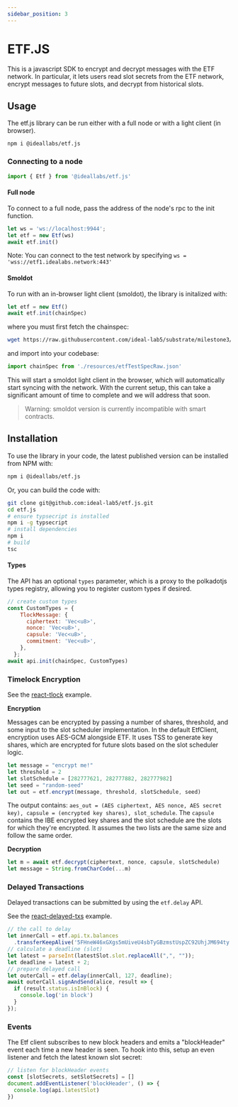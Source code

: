 ```yaml
---
sidebar_position: 3
---
```


# ETF.JS

This is a javascript SDK to encrypt and decrypt messages with the ETF network. In particular, it lets users read slot secrets from the ETF network, encrypt messages to future slots, and decrypt from historical slots.


## Usage

The etf.js library can be run either with a full node or with a light client (in browser).

``` shell
npm i @ideallabs/etf.js
```

### Connecting to a node

``` javascript
import { Etf } from '@ideallabs/etf.js'
```

#### Full node

To connect to a full node, pass the address of the node's rpc to the init function.

```javascript
let ws = 'ws://localhost:9944';
let etf = new Etf(ws)
await etf.init()
```

Note: You can connect to the test network by specifying `ws = 'wss://etf1.idealabs.network:443'`

#### Smoldot

To run with an in-browser light client (smoldot), the library is initalized with:

```javascript
let etf = new Etf()
await etf.init(chainSpec)
```

where you must first fetch the chainspec:

``` bash
wget https://raw.githubusercontent.com/ideal-lab5/substrate/milestone3/etfTestSpecRaw.json
```

and import into your codebase:

``` javascript
import chainSpec from './resources/etfTestSpecRaw.json'
```

This will start a smoldot light client in the browser, which will automatically start syncing with the network. With the current setup, this can take a significant amount of time to complete and we will address that soon.

> Warning: smoldot version is currently incompatible with smart contracts.

## Installation

To use the library in your code, the latest published version can be installed from NPM with:

```bash
npm i @ideallabs/etf.js
```

Or, you can build the code with:

```bash
git clone git@github.com:ideal-lab5/etf.js.git
cd etf.js
# ensure typsecript is installed
npm i -g typsecript
# install dependencies
npm i
# build
tsc
```

#### Types

The API has an optional `types` parameter, which is a proxy to the polkadotjs types registry, allowing you to register custom types if desired.

``` javascript
// create custom types
const CustomTypes = {
    TlockMessage: {
      ciphertext: 'Vec<u8>',
      nonce: 'Vec<u8>',
      capsule: 'Vec<u8>',
      commitment: 'Vec<u8>',
    },
  };
await api.init(chainSpec, CustomTypes)
```

### Timelock Encryption

See the [react-tlock](./examples/react-tlock/) example.

**Encryption**

Messages can be encrypted by passing a number of shares, threshold, and some input to the slot scheduler implementation. In the default EtfClient, encryption uses AES-GCM alongside ETF. It uses TSS to generate key shares, which are encrypted for future slots based on the slot scheduler logic.

```javascript
let message = "encrypt me!"
let threshold = 2
let slotSchedule = [282777621, 282777882, 282777982]
let seed = "random-seed"
let out = etf.encrypt(message, threshold, slotSchedule, seed)
```

The output contains: `aes_out = (AES ciphertext, AES nonce, AES secret key), capsule = (encrypted key shares), slot_schedule`. The `capsule` contains the IBE encrypted key shares and the slot schedule are the slots for which they're encrypted. It assumes the two lists are the same size and follow the same order.

**Decryption**

```javascript
let m = await etf.decrypt(ciphertext, nonce, capsule, slotSchedule)
let message = String.fromCharCode(...m)
```

### Delayed Transactions

Delayed transactions can be submitted by  using the `etf.delay` API.

See the [react-delayed-txs](./examples/react-delayed-txs//) example.

``` javascript
// the call to delay
let innerCall = etf.api.tx.balances
  .transferKeepAlive('5FHneW46xGXgs5mUiveU4sbTyGBzmstUspZC92UhjJM694ty', 100);
// calculate a deadline (slot)
let latest = parseInt(latestSlot.slot.replaceAll(",", ""));
let deadline = latest + 2;
// prepare delayed call
let outerCall = etf.delay(innerCall, 127, deadline);
await outerCall.signAndSend(alice, result => {
  if (result.status.isInBlock) {
    console.log('in block')
  }
});
```

### Events

The Etf client subscribes to new block headers and emits a "blockHeader" event each time a new header is seen. To hook into this, setup an even listener and fetch the latest known slot secret:

```javascript
// listen for blockHeader events
const [slotSecrets, setSlotSecrets] = []
document.addEventListener('blockHeader', () => {
  console.log(api.latestSlot)
})
```
